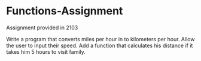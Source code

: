 # Functions-Assignment
Assignment provided in 2103

Write a program that converts miles per hour in to kilometers per hour. Allow the user to input their speed.
Add a function that  calculates his distance if it takes him 5 hours to visit family.       
